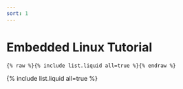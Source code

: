```yaml
---
sort: 1
---
```


# Embedded Linux Tutorial

```
{% raw %}{% include list.liquid all=true %}{% endraw %}
```

{% include list.liquid all=true %}
